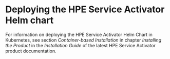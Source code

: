 # Deploying the HPE Service Activator Helm chart

For information on deploying the HPE Service Activator Helm Chart in Kubernetes, see section _Container-based Installation_ in chapter _Installing the Product_ in the _Installation Guide_ of the latest HPE Service Activator product documentation.
